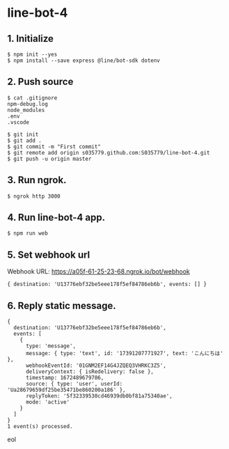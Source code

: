 # line-bot-4

## 1. Initialize

```
$ npm init --yes
$ npm install --save express @line/bot-sdk dotenv
```

## 2. Push source

```console:.gitignore
$ cat .gitignore
npm-debug.log
node_modules
.env
.vscode
```

```
$ git init
$ git add .
$ git commit -m "First commit"
$ git remote add origin s035779.github.com:S035779/line-bot-4.git
$ git push -u origin master
```

## 3. Run ngrok.

```
$ ngrok http 3000
```

## 4. Run line-bot-4 app.

```
$ npm run web
```

## 5. Set webhook url

Webhook URL: https://a05f-61-25-23-68.ngrok.io/bot/webhook

```
{ destination: 'U13776ebf32be5eee178f5ef84786eb6b', events: [] }
```

## 6. Reply static message.

```
{
  destination: 'U13776ebf32be5eee178f5ef84786eb6b',
  events: [
    {
      type: 'message',
      message: { type: 'text', id: '17391207771927', text: 'こんにちは' },
      webhookEventId: '01GNM2EF14G4JZQEQ3VHRKC3Z5',
      deliveryContext: { isRedelivery: false },
      timestamp: 1672489679786,
      source: { type: 'user', userId: 'Ua28679659df25be35471be860200a186' },
      replyToken: '5f32339530cd46939db0bf81a75340ae',
      mode: 'active'
    }
  ]
}
1 event(s) processed.
```

eol
